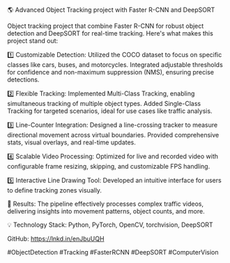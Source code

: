 🌎 Advanced Object Tracking project with Faster R-CNN and DeepSORT

Object tracking project that combine Faster R-CNN for robust object detection and DeepSORT for real-time tracking. 
Here's what makes this project stand out:

1️⃣ Customizable Detection:
Utilized the COCO dataset to focus on specific classes like cars, buses, and motorcycles.
Integrated adjustable thresholds for confidence and non-maximum suppression (NMS), ensuring precise detections.

2️⃣ Flexible Tracking:
Implemented Multi-Class Tracking, enabling simultaneous tracking of multiple object types.
Added Single-Class Tracking for targeted scenarios, ideal for use cases like traffic analysis.

3️⃣ Line-Counter Integration:
Designed a line-crossing tracker to measure directional movement across virtual boundaries.
Provided comprehensive stats, visual overlays, and real-time updates.

4️⃣ Scalable Video Processing:
Optimized for live and recorded video with configurable frame resizing, skipping, and customizable FPS handling.

5️⃣ Interactive Line Drawing Tool:
Developed an intuitive interface for users to define tracking zones visually.

🎥 Results: The pipeline effectively processes complex traffic videos, delivering insights into movement patterns, object counts, and more. 

💡 Technology Stack: Python, PyTorch, OpenCV, torchvision, DeepSORT



GitHub: https://lnkd.in/enJbuUQH



#ObjectDetection #Tracking #FasterRCNN #DeepSORT #ComputerVision
